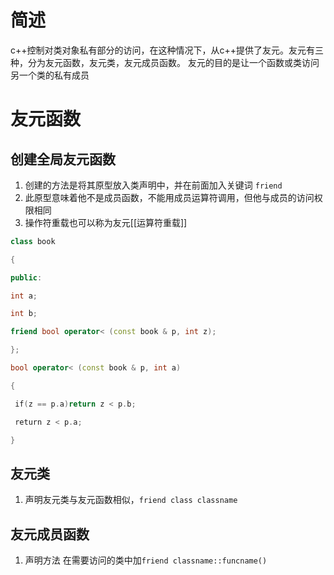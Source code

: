 # 简述
c++控制对类对象私有部分的访问，在这种情况下，从c++提供了友元。友元有三种，分为友元函数，友元类，友元成员函数。
友元的目的是让一个函数或类访问另一个类的私有成员
# 友元函数
## 创建全局友元函数
1. 创建的方法是将其原型放入类声明中，并在前面加入关键词 `friend`
2. 此原型意味着他不是成员函数，不能用成员运算符调用，但他与成员的访问权限相同
3. 操作符重载也可以称为友元[[运算符重载]]
```cpp
class book

{

public:

int a;

int b;

friend bool operator< (const book & p, int z);

};

bool operator< (const book & p, int a)

{

 if(z == p.a)return z < p.b;

 return z < p.a;

}
```
## 友元类
1. 声明友元类与友元函数相似，`friend class classname`
## 友元成员函数
1. 声明方法 在需要访问的类中加`friend classname::funcname()`